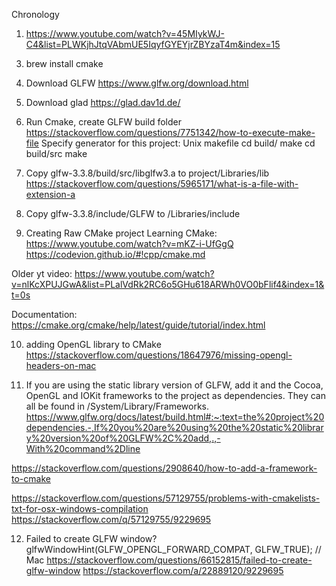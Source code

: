 Chronology

1. https://www.youtube.com/watch?v=45MIykWJ-C4&list=PLWKjhJtqVAbmUE5IqyfGYEYjrZBYzaT4m&index=15

<!-- 2. https://visualstudio.microsoft.com/thank-you-downloading-visual-studio-mac/?sku=communitymac&rel=17 -->

<!-- 3. Download Cmake
https://cmake.org/download/ -->

3. brew install cmake

4. Download GLFW
https://www.glfw.org/download.html

5. Download glad
https://glad.dav1d.de/

6. Run Cmake, create GLFW build folder
https://stackoverflow.com/questions/7751342/how-to-execute-make-file
Specify generator for this project: Unix makefile
cd build/
make
cd build/src
make

7. Copy glfw-3.3.8/build/src/libglfw3.a to project/Libraries/lib
https://stackoverflow.com/questions/5965171/what-is-a-file-with-extension-a

8. Copy glfw-3.3.8/include/GLFW to /Libraries/include

<!-- 9. Best IDE
https://stackoverflow.com/a/2254934/9229695
Downloading Qt creator online installer
https://www.youtube.com/watch?v=cXojtB8vS2E
https://my.qt.io/

Error1: https://www.youtube.com/watch?v=jJuksIvwNoo
Run sudo ./qtrun.app/Contents/MacOS/qt-unified-macOS-x64-4.6.1-online --mirror http://qt.mirror.constant.com

Qt Creator suggesting to install Xcode
https://doc.qt.io/qt-6/macos.html#:~:text=The%20build%20environment%20on%20macOS,how%20your%20application%20is%20built.

Question1:
https://www.reddit.com/r/cpp_questions/comments/ryr3fk/good_explanations_of_differences_between_glfw/
Question2:
https://stackoverflow.com/questions/622726/what-are-the-differences-between-the-opengl-gtk-and-qt-libraries

Yt videos:
How to using Xcode for openGL and GLUT programming.
https://www.youtube.com/watch?v=tzLYr2Fmq40

Yt videos:
OpenGL using Qt-Creator
https://www.youtube.com/watch?v=24GeBn2PVUU -->

9. Creating Raw CMake project
Learning CMake: https://www.youtube.com/watch?v=mKZ-i-UfGgQ
https://codevion.github.io/#!cpp/cmake.md

Older yt video:
https://www.youtube.com/watch?v=nlKcXPUJGwA&list=PLalVdRk2RC6o5GHu618ARWh0VO0bFlif4&index=1&t=0s

Documentation:
https://cmake.org/cmake/help/latest/guide/tutorial/index.html

10. adding OpenGL library to CMake
https://stackoverflow.com/questions/18647976/missing-opengl-headers-on-mac

11. If you are using the static library version of GLFW, add it and the Cocoa, OpenGL and IOKit frameworks to the project as dependencies. They can all be found in /System/Library/Frameworks.
https://www.glfw.org/docs/latest/build.html#:~:text=the%20project%20dependencies.-,If%20you%20are%20using%20the%20static%20library%20version%20of%20GLFW%2C%20add,.,-With%20command%2Dline

https://stackoverflow.com/questions/2908640/how-to-add-a-framework-to-cmake

https://stackoverflow.com/questions/57129755/problems-with-cmakelists-txt-for-osx-windows-compilation
https://stackoverflow.com/q/57129755/9229695

12. Failed to create GLFW window?
glfwWindowHint(GLFW_OPENGL_FORWARD_COMPAT, GLFW_TRUE); // Mac
https://stackoverflow.com/questions/66152815/failed-to-create-glfw-window
https://stackoverflow.com/a/22889120/9229695